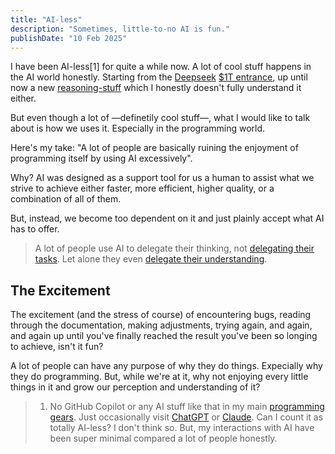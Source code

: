 ```yaml
---
title: "AI-less"
description: "Sometimes, little-to-no AI is fun."
publishDate: "10 Feb 2025"
---
```


I have been AI-less[1] for quite a while now. A lot of cool stuff happens in the AI world honestly. Starting from the [Deepseek](https://deepsek.com) [$1T entrance](https://www.investors.com/etfs-and-funds/sectors/sp500-deepseek-ai-sparks-trillion-in-u-s-tech-destruction/), up until now a new [reasoning-stuff](https://arxiv.org/abs/2502.03387) which I honestly doesn't fully understand it either.

But even though a lot of —definetily cool stuff—, what I would like to talk about is how we uses it. Especially in the programming world.

Here's my take: "A lot of people are basically ruining the enjoyment of programming itself by using AI excessively".

Why? AI was designed as a support tool for us a human to assist what we strive to achieve either faster, more efficient, higher quality, or a combination of all of them.

But, instead, we become too dependent on it and just plainly accept what AI has to offer.

> A lot of people use AI to delegate their thinking, not [delegating their tasks](https://www.theregister.com/2025/02/11/microsoft_study_ai_critical_thinking/). Let alone they even [delegate their understanding](https://stephango.com/understand).

## The Excitement

The excitement (and the stress of course) of encountering bugs, reading through the documentation, making adjustments, trying again, and again, and again up until you've finally reached the result you've been so longing to achieve, isn't it fun?

A lot of people can have any purpose of why they do things. Expecially why they do programming. But, while we're at it, why not enjoying every little things in it and grow our perception and understanding of it?


> 1.  No GitHub Copilot or any AI stuff like that in my main [programming gears](/uses). Just occasionally visit [ChatGPT](https://chatgpt.com) or [Claude](https://claude.ai). Can I count it as totally AI-less? I don't think so. But, my interactions with AI have been super minimal compared a lot of people honestly.
